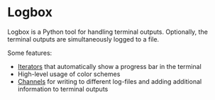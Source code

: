 # Logbox

Logbox is a Python tool for handling terminal outputs.
Optionally, the terminal outputs are simultaneously logged to a file.

Some features:
* [Iterators](docs/Iterators.md) that automatically show a progress bar in the terminal
* High-level usage of color schemes
* [Channels](docs/Channels.md) for writing to different log-files and adding additional information to terminal outputs
